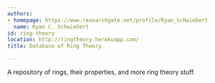 ```yaml
---
authors:
- homepage: https://www.researchgate.net/profile/Ryan_Schwiebert
  name: Ryan C. Schwiebert
id: ring-theory
location: http://ringtheory.herokuapp.com/
title: Database of Ring Theory

---
```


A repository of rings, their properties, and more ring theory stuff.
